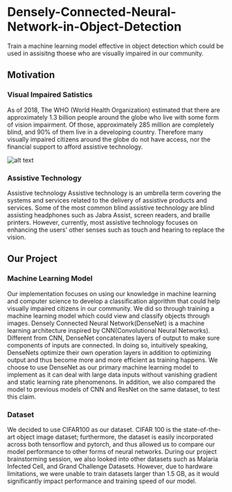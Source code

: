 # Densely-Connected-Neural-Network-in-Object-Detection

Train a machine learning model effective in object detection which could be used in assisitng thoese who are visually impaired in our community. 

## Motivation
### Visual Impaired Satistics
As of 2018, The WHO (World Health Organization) estimated that there are approximately 1.3 billion people around the globe who live with some form of vision impairment. Of those, approximately 285 million are completely blind, and 90% of them live in a developing country. Therefore many visually impaired citizens around the globe do not have access, nor the financial support to afford assistive technology.

![alt text](https://www.google.com/url?sa=i&rct=j&q=&esrc=s&source=images&cd=&cad=rja&uact=8&ved=2ahUKEwj26-O_ypniAhVSTt8KHbREBHkQjRx6BAgBEAU&url=https%3A%2F%2Fwww.augsburg.edu%2Fclass%2Fgroves%2Fassistive-technology%2Feveryone%2F&psig=AOvVaw3HiMs2B7vb3rdro4uqUbbX&ust=1557873854351360)

### Assistive Technology
Assistive technology Assistive technology is an umbrella term covering the systems and services related to the delivery of assistive products and services. Some of the most common blind assistive technology are blind assisting headphones such as Jabra Assist, screen readers, and braille printers. However, currently, most assistive technology focuses on enhancing the users' other senses such as touch and hearing to replace the vision.

## Our Project

### Machine Learning Model
Our implementation focuses on using our knowledge in machine learning and computer science to develop a classification algorithm that could help visually impaired citizens in our community. We did so through training a machine learning model which could view and classify objects through images. Densely Connected Neural Network(DenseNet) is a machine learning architecture inspired by CNN(Convolutional Neural Networks). Different from CNN, DenseNet concatenates layers of output to make sure components of inputs are connected. In doing so, intuitively speaking, DenseNets optimize their own operation layers in addition to optimizing output and thus become more and more efficient as training happens. We choose to use DenseNet as our primary machine learning model to implement as it can deal with large data inputs without vanishing gradient and static learning rate phenomenons. In addition, we also compared the model to previous models of CNN and ResNet on the same dataset, to test this claim.

### Dataset
We decided to use CIFAR100 as our dataset. CIFAR 100 is the state-of-the-art object image dataset; furthermore, the dataset is easily incorporated across both tensorflow and pytorch, and thus allowed us to compare our model performance to other forms of neural networks. During our project brainstorming session, we also looked into other datasets such as Malaria Infected Cell, and Grand Challenge Datasets. However, due to hardware limitations, we were unable to train datasets larger than 1.5 GB, as it would significantly impact performance and training speed of our model.
